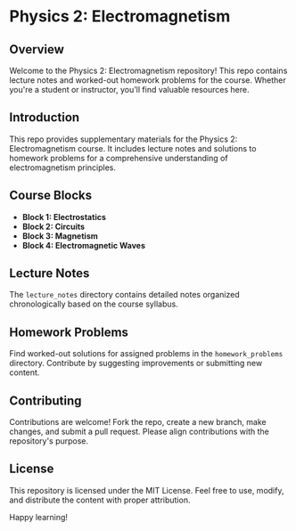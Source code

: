 # Physics 2: Electromagnetism

## Overview

Welcome to the Physics 2: Electromagnetism repository! This repo contains lecture notes and worked-out homework problems for the course. Whether you're a student or instructor, you'll find valuable resources here.

## Introduction

This repo provides supplementary materials for the Physics 2: Electromagnetism course. It includes lecture notes and solutions to homework problems for a comprehensive understanding of electromagnetism principles.

## Course Blocks

- **Block 1: Electrostatics**
- **Block 2: Circuits**
- **Block 3: Magnetism**
- **Block 4: Electromagnetic Waves**

## Lecture Notes

The `lecture_notes` directory contains detailed notes organized chronologically based on the course syllabus.

## Homework Problems

Find worked-out solutions for assigned problems in the `homework_problems` directory. Contribute by suggesting improvements or submitting new content.

## Contributing

Contributions are welcome! Fork the repo, create a new branch, make changes, and submit a pull request. Please align contributions with the repository's purpose.

## License

This repository is licensed under the MIT License. Feel free to use, modify, and distribute the content with proper attribution.



Happy learning!
